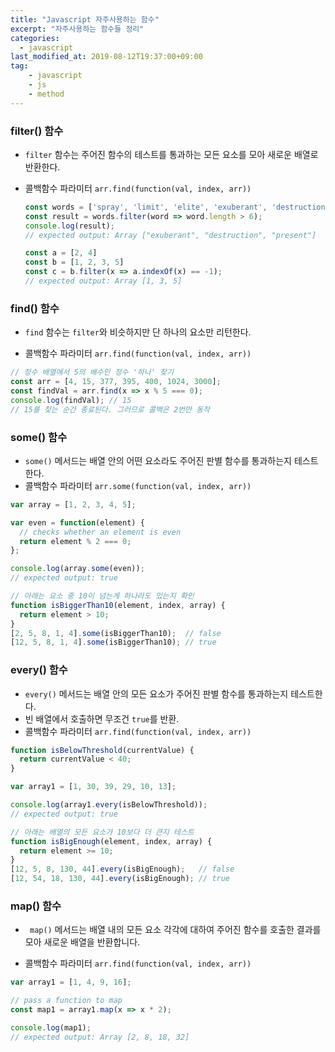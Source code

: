 ```yaml
---
title: "Javascript 자주사용하는 함수"
excerpt: "자주사용하는 함수들 정리"
categories: 
  - javascript
last_modified_at: 2019-08-12T19:37:00+09:00
tag: 
    - javascript
    - js
    - method
---
```



### filter() 함수

- `filter` 함수는 주어진 함수의 테스트를 통과하는 모든 요소를 모아 새로운 배열로 반환한다.

- 콜백함수 파라미터 `arr.find(function(val, index, arr))`

  ```javascript
  const words = ['spray', 'limit', 'elite', 'exuberant', 'destruction', 'present'];
  const result = words.filter(word => word.length > 6);
  console.log(result);
  // expected output: Array ["exuberant", "destruction", "present"]
  
  const a = [2, 4]
  const b = [1, 2, 3, 5]
  const c = b.filter(x => a.indexOf(x) == -1);
  // expected output: Array [1, 3, 5]
  ```

  

### find() 함수

-  `find` 함수는 `filter`와 비슷하지만 단 하나의 요소만 리턴한다.

- 콜백함수 파라미터 `arr.find(function(val, index, arr))`

```javascript
// 정수 배열에서 5의 배수인 정수 '하나' 찾기
const arr = [4, 15, 377, 395, 400, 1024, 3000];
const findVal = arr.find(x => x % 5 === 0);
console.log(findVal); // 15
// 15를 찾는 순간 종료된다. 그러므로 콜백은 2번만 동작
```

  

### some() 함수

- `some()` 메서드는 배열 안의 어떤 요소라도 주어진 판별 함수를 통과하는지 테스트한다.
- 콜백함수 파라미터 `arr.some(function(val, index, arr))`

```javascript
var array = [1, 2, 3, 4, 5];

var even = function(element) {
  // checks whether an element is even
  return element % 2 === 0;
};

console.log(array.some(even));
// expected output: true

// 아래는 요소 중 10이 넘는게 하나라도 있는지 확인
function isBiggerThan10(element, index, array) {
  return element > 10;
}
[2, 5, 8, 1, 4].some(isBiggerThan10);  // false
[12, 5, 8, 1, 4].some(isBiggerThan10); // true
```



### every() 함수

- `every()` 메서드는 배열 안의 모든 요소가 주어진 판별 함수를 통과하는지 테스트한다.
- 빈 배열에서 호출하면 무조건 `true`를 반환.
- 콜백함수 파라미터 `arr.find(function(val, index, arr))`

```javascript
function isBelowThreshold(currentValue) {
  return currentValue < 40;
}

var array1 = [1, 30, 39, 29, 10, 13];

console.log(array1.every(isBelowThreshold));
// expected output: true

// 아래는 배열의 모든 요소가 10보다 더 큰지 테스트
function isBigEnough(element, index, array) {
  return element >= 10;
}
[12, 5, 8, 130, 44].every(isBigEnough);   // false
[12, 54, 18, 130, 44].every(isBigEnough); // true
```



### map() 함수

- ` map()` 메서드는 배열 내의 모든 요소 각각에 대하여 주어진 함수를 호출한 결과를 모아 새로운 배열을 반환합니다.

- 콜백함수 파라미터 `arr.find(function(val, index, arr))`

```javascript
var array1 = [1, 4, 9, 16];

// pass a function to map
const map1 = array1.map(x => x * 2);

console.log(map1);
// expected output: Array [2, 8, 18, 32]
```